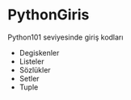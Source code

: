 # PythonGiris
Python101 seviyesinde giriş kodları
- Degiskenler
- Listeler
- Sözlükler
- Setler
- Tuple
